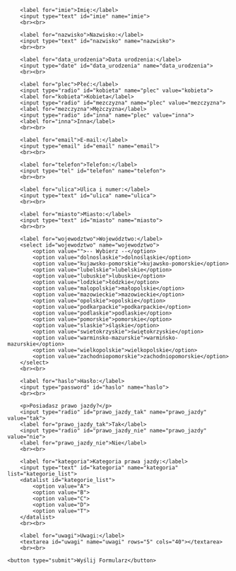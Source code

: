 <html>
<form action="/submit-form" method="post">


        <label for="imie">Imię:</label>
        <input type="text" id="imie" name="imie">
        <br><br>

        <label for="nazwisko">Nazwisko:</label>
        <input type="text" id="nazwisko" name="nazwisko">
        <br><br>

        <label for="data_urodzenia">Data urodzenia:</label>
        <input type="date" id="data_urodzenia" name="data_urodzenia">
        <br><br>

        <label for="plec">Płeć:</label>
        <input type="radio" id="kobieta" name="plec" value="kobieta">
        <label for="kobieta">Kobieta</label>
        <input type="radio" id="mezczyzna" name="plec" value="mezczyzna">
        <label for="mezczyzna">Mężczyzna</label>
        <input type="radio" id="inna" name="plec" value="inna">
        <label for="inna">Inna</label>
        <br><br>

        <label for="email">E-mail:</label>
        <input type="email" id="email" name="email">
        <br><br>

        <label for="telefon">Telefon:</label>
        <input type="tel" id="telefon" name="telefon">
        <br><br>

        <label for="ulica">Ulica i numer:</label>
        <input type="text" id="ulica" name="ulica">
        <br><br>

        <label for="miasto">Miasto:</label>
        <input type="text" id="miasto" name="miasto">
        <br><br>

        <label for="wojewodztwo">Województwo:</label>
        <select id="wojewodztwo" name="wojewodztwo">
            <option value="">-- Wybierz --</option>
            <option value="dolnoslaskie">dolnośląskie</option>
            <option value="kujawsko-pomorskie">kujawsko-pomorskie</option>
            <option value="lubelskie">lubelskie</option>
            <option value="lubuskie">lubuskie</option>
            <option value="lodzkie">łódzkie</option>
            <option value="malopolskie">małopolskie</option>
            <option value="mazowieckie">mazowieckie</option>
            <option value="opolskie">opolskie</option>
            <option value="podkarpackie">podkarpackie</option>
            <option value="podlaskie">podlaskie</option>
            <option value="pomorskie">pomorskie</option>
            <option value="slaskie">śląskie</option>
            <option value="swietokrzyskie">świętokrzyskie</option>
            <option value="warminsko-mazurskie">warmińsko-mazurskie</option>
            <option value="wielkopolskie">wielkopolskie</option>
            <option value="zachodniopomorskie">zachodniopomorskie</option>
        </select>
        <br><br>

        <label for="haslo">Hasło:</label>
        <input type="password" id="haslo" name="haslo">
        <br><br>

        <p>Posiadasz prawo jazdy?</p>
        <input type="radio" id="prawo_jazdy_tak" name="prawo_jazdy" value="tak">
        <label for="prawo_jazdy_tak">Tak</label>
        <input type="radio" id="prawo_jazdy_nie" name="prawo_jazdy" value="nie">
        <label for="prawo_jazdy_nie">Nie</label>
        <br><br>

        <label for="kategoria">Kategoria prawa jazdy:</label>
        <input type="text" id="kategoria" name="kategoria" list="kategorie_list">
        <datalist id="kategorie_list">
            <option value="A">
            <option value="B">
            <option value="C">
            <option value="D">
            <option value="T">
        </datalist>
        <br><br>

        <label for="uwagi">Uwagi:</label>
        <textarea id="uwagi" name="uwagi" rows="5" cols="40"></textarea>
        <br><br>

    <button type="submit">Wyślij Formularz</button>

</form>
</html>
